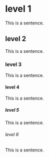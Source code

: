 # level 1

This is a sentence.

## level 2

This is a sentence.

### level 3

This is a sentence.

#### level 4

This is a sentence.

##### level 5

This is a sentence.

###### level 6

This is a sentence.